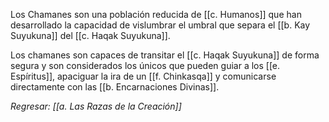 Los Chamanes son una población reducida de [[c. Humanos]] que han desarrollado la capacidad de vislumbrar el umbral que separa el [[b. Kay Suyukuna]] del [[c. Haqak Suyukuna]].

Los chamanes son capaces de transitar el [[c. Haqak Suyukuna]] de forma segura y son considerados los únicos que pueden guiar a los [[e. Espíritus]], apaciguar la ira de un [[f. Chinkasqa]] y comunicarse directamente con las [[b. Encarnaciones Divinas]].

_Regresar: [[a. Las Razas de la Creación]]_